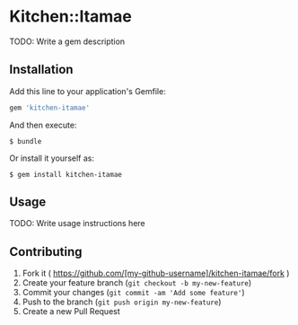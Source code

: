 # Kitchen::Itamae

TODO: Write a gem description

## Installation

Add this line to your application's Gemfile:

```ruby
gem 'kitchen-itamae'
```

And then execute:

    $ bundle

Or install it yourself as:

    $ gem install kitchen-itamae

## Usage

TODO: Write usage instructions here

## Contributing

1. Fork it ( https://github.com/[my-github-username]/kitchen-itamae/fork )
2. Create your feature branch (`git checkout -b my-new-feature`)
3. Commit your changes (`git commit -am 'Add some feature'`)
4. Push to the branch (`git push origin my-new-feature`)
5. Create a new Pull Request
